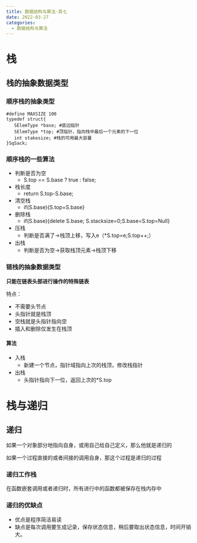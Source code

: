 ```yaml
---
title: 数据结构与算法·其七
date: 2022-03-27
categories:
  - 数据结构与算法
---
```


# 栈

## 栈的抽象数据类型

### 顺序栈的抽象类型

```
#define MAXSIZE 100
typedef struct{
   SElemType *base; #底边指针
   SElemType *top; #顶指针，指向栈中最后一个元素的下一位
   int stakesize; #栈的可用最大容量
}SqSack;
```

### 顺序栈的一些算法

- 判断是否为空
  - S.top == S.base ? true : false;
- 栈长度
  - return S.top-S.base;
- 清空栈
  - if(S.base){S.top=S.base}
- 删除栈
  - if(S.base){delete S.base; S.stacksize=0;S.base=S.top=Null}
- 压栈
  - 判断是否满了->栈顶上移，写入e（\*S.top=e;S.top++;）
- 出栈
  - 判断是否为空->获取栈顶元素->栈顶下移

### 链栈的抽象数据类型

**只能在链表头部进行操作的特殊链表**

特点：

- 不需要头节点
- 头指针就是栈顶
- 空栈就是头指针指向空
- 插入和删除仅发生在栈顶

#### 算法

- 入栈
  - 新建一个节点，指针域指向上次的栈顶，修改栈指针
- 出栈
  - 头指针指向下一位，返回上次的\*S.top

# 栈与递归

## 递归

如果一个对象部分地指向自身，或用自己给自己定义，那么他就是递归的

如果一个过程直接的或者间接的调用自身，那这个过程是递归的过程

### 递归工作栈

在函数嵌套调用或者递归时，所有进行中的函数都被保存在栈内存中

### 递归的优缺点

- 优点是程序简洁易读
- 缺点是每次调用要生成记录，保存状态信息，稍后要取出状态信息，时间开销大。
